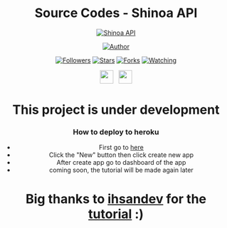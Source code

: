 <div align="center">
 
# Source Codes - Shinoa API
<p align="center">
<a href="#"><img title="Shinoa API" src="https://img.shields.io/badge/Shinoa Api-blue?colorA=%23ff0000&colorB=%23017e40&style=for-the-badge"></a>
</p>
<p align="center">
<a href="https://github.com/QUERY-GANI"><img title="Author" src="https://img.shields.io/badge/Author-Query Gani-orange.svg?style=for-the-badge&logo=github"></a>
</p>
<p align="center">
<a href="https://github.com/QUERY-GANI/express-restapi"><img title="Followers" src="https://img.shields.io/github/followers/QUERY-GANI?color=red&style=flat-square"></a>
<a href="https://github.com/QUERY-GANI/express-restapi"><img title="Stars" src="https://img.shields.io/github/stars/QUERY-GANI/express-restapi?color=blue&style=flat-square"></a>
<a href="https://github.com/QUERY-GANI/express-restapi"><img title="Forks" src="https://img.shields.io/github/forks/QUERY-GANI/express-restapi?color=red&style=flat-square"></a>
<a href="https://github.com/QUERY-GANI/express-restapi"><img title="Watching" src="https://img.shields.io/github/watchers/QUERY-GANI/express-restapi?label=Watchers&color=blue&style=flat-square"></a>
</p>
<p align='center'>
   <a href="https://wa.me/6283898698875"><img height="30" src="https://c.top4top.io/p_1837yybbf0.jpeg"></a>&nbsp;&nbsp;
   <a href="https://instagram.com/query.gani"><img height="30" src="https://raw.githubusercontent.com/TobyG74/TobyG74/main/instagram.jpg"></a>
</P>

# This project is under development

### How to deploy to heroku

- First go to [here](https://dashboard.heroku.com/apps)
- Click the "New" button then click create new app
- After create app go to dashboard of the app
- coming soon, the tutorial will be made again later

# Big thanks to [ihsandev](https://github.com/ihsandev/) for the [tutorial](https://www.youtube.com/watch?v=bzBSjjym814) :)
